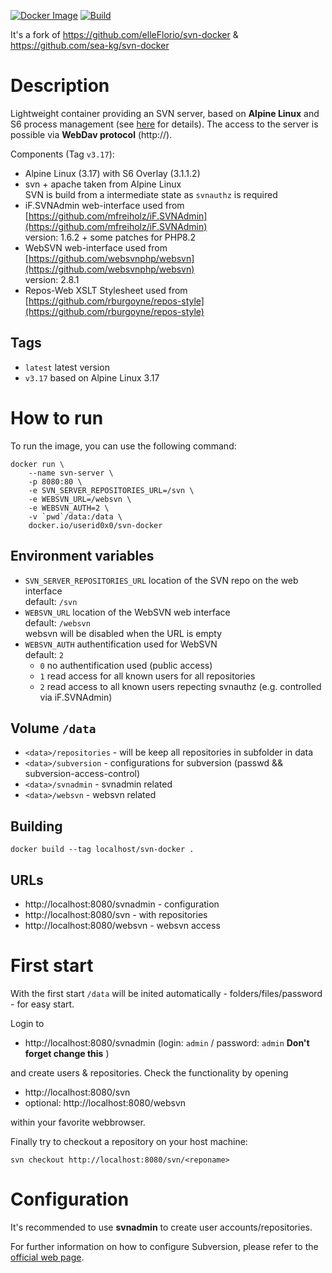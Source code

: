 [![Docker Image](https://img.shields.io/badge/Docker%20Image-available-success&style=flat)](https://hub.docker.com/r/userid0x0/svn-docker/)
[![Build](https://img.shields.io/github/actions/workflow/status/userid0x0/svn-docker/docker-image.yml?branch=master&label=build&logo=github&style=flat)](https://github.com/userid0x0/svn-docker/actions)

It's a fork of https://github.com/elleFlorio/svn-docker & https://github.com/sea-kg/svn-docker

# Description
Lightweight container providing an SVN server, based on **Alpine Linux** and S6 process management (see [here](https://github.com/crazy-max/docker-alpine-s6) for details).
The access to the server is possible via **WebDav protocol** (http://).

Components (Tag `v3.17`):
- Alpine Linux (3.17) with S6 Overlay (3.1.1.2)
- svn + apache taken from Alpine Linux<br>SVN is build from a intermediate state as `svnauthz` is required
- iF.SVNAdmin web-interface used from [https://github.com/mfreiholz/iF.SVNAdmin](https://github.com/mfreiholz/iF.SVNAdmin)
<br>version: 1.6.2 + some patches for PHP8.2
- WebSVN web-interface used from [https://github.com/websvnphp/websvn](https://github.com/websvnphp/websvn)<br>version: 2.8.1
- Repos-Web XSLT Stylesheet used from [https://github.com/rburgoyne/repos-style](https://github.com/rburgoyne/repos-style)

## Tags
- `latest` latest version
- `v3.17` based on Alpine Linux 3.17
# How to run
To run the image, you can use the following command:
```
docker run \
    --name svn-server \
    -p 8080:80 \
    -e SVN_SERVER_REPOSITORIES_URL=/svn \
    -e WEBSVN_URL=/websvn \
    -e WEBSVN_AUTH=2 \
    -v `pwd`/data:/data \
    docker.io/userid0x0/svn-docker
```

## Environment variables
- `SVN_SERVER_REPOSITORIES_URL` location of the SVN repo on the web interface<br>default: `/svn`
- `WEBSVN_URL` location of the WebSVN web interface<br>default: `/websvn`<br>websvn will be disabled when the URL is empty
- `WEBSVN_AUTH` authentification used for WebSVN<br>default: `2`
    - `0` no authentification used (public access)
    - `1` read access for all known users for all repositories
    - `2` read access to all known users repecting svnauthz (e.g. controlled via iF.SVNAdmin)
## Volume `/data`
- `<data>/repositories` - will be keep all repositories in subfolder in data
- `<data>/subversion` - configurations for subversion (passwd && subversion-access-control)
- `<data>/svnadmin` - svnadmin related
- `<data>/websvn` - websvn related

## Building
```
docker build --tag localhost/svn-docker .
```

## URLs
- http://localhost:8080/svnadmin - configuration
- http://localhost:8080/svn - with repositories
- http://localhost:8080/websvn - websvn access

# First start
With the first start `/data` will be inited automatically - folders/files/password - for easy start.

Login to
- http://localhost:8080/svnadmin (login: `admin` / password: `admin` **Don't forget change this** )

and create users & repositories. Check the functionality by opening
- http://localhost:8080/svn
- optional: http://localhost:8080/websvn

within your favorite webbrowser.

Finally try to checkout a repository on your host machine:
```
svn checkout http://localhost:8080/svn/<reponame>
```

# Configuration
It's recommended to use **svnadmin** to create user accounts/repositories.

For further information on how to configure Subversion, please refer to the [official web page](https://subversion.apache.org/).
